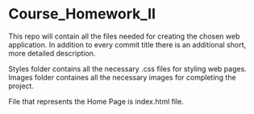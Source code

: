 # Course_Homework_II

This repo will contain all the files needed for creating the chosen web application.
In addition to every commit title there is an additional short, more detailed description.

Styles folder contains all the necessary .css files for styling web pages.
Images folder containes all the necessary images for completing the project.

File that represents the Home Page is index.html file.
